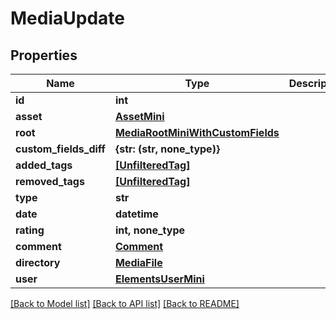 # MediaUpdate


## Properties

Name | Type | Description | Notes
------------ | ------------- | ------------- | -------------
**id** | **int** |  | 
**asset** | [**AssetMini**](AssetMini.md) |  | 
**root** | [**MediaRootMiniWithCustomFields**](MediaRootMiniWithCustomFields.md) |  | 
**custom_fields_diff** | **{str: (str, none_type)}** |  | 
**added_tags** | [**[UnfilteredTag]**](UnfilteredTag.md) |  | [readonly] 
**removed_tags** | [**[UnfilteredTag]**](UnfilteredTag.md) |  | [readonly] 
**type** | **str** |  | 
**date** | **datetime** |  | [readonly] 
**rating** | **int, none_type** |  | 
**comment** | [**Comment**](Comment.md) |  | [optional] 
**directory** | [**MediaFile**](MediaFile.md) |  | [optional] 
**user** | [**ElementsUserMini**](ElementsUserMini.md) |  | [optional] 

[[Back to Model list]](../#documentation-for-models) [[Back to API list]](../#documentation-for-api-endpoints) [[Back to README]](../)


